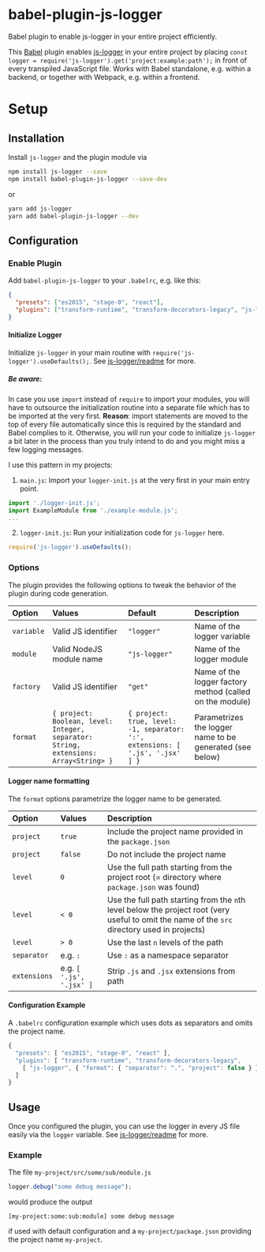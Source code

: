 # babel-plugin-js-logger

Babel plugin to enable js-logger in your entire project efficiently.

This [Babel](https://babeljs.io/) plugin enables [js-logger](https://github.com/jonnyreeves/js-logger) in your entire project by placing `const logger = require('js-logger').get('project:example:path');` in front of every transpiled JavaScript file. Works with Babel standalone, e.g. within a backend, or together with Webpack, e.g. within a frontend.

# Setup

## Installation

Install `js-logger` and the plugin module via

```sh
npm install js-logger --save
npm install babel-plugin-js-logger --save-dev
```

or

```sh
yarn add js-logger
yarn add babel-plugin-js-logger --dev
```

## Configuration

### Enable Plugin

Add `babel-plugin-js-logger` to your `.babelrc`, e.g. like this:

```json
{
  "presets": ["es2015", "stage-0", "react"],
  "plugins": ["transform-runtime", "transform-decorators-legacy", "js-logger"]
}
```
#### Initialize Logger

Initialize `js-logger` in your main routine with `require('js-logger').useDefaults();`. See [js-logger/readme](https://github.com/jonnyreeves/js-logger/blob/master/README.md) for more.

##### Be aware:

In case you use `import` instead of `require` to import your modules, you will have to outsource the initialization routine into a separate file which has to be imported at the very first. **Reason**: import statements are moved to the top of every file automatically since this is required by the standard and Babel complies to it. Otherwise, you will run your code to initialize `js-logger` a bit later in the process than you truly intend to do and you might miss a few logging messages.

I use this pattern in my projects:

1) `main.js`: Import your `logger-init.js` at the very first in your main entry point.

```js
import './logger-init.js';
import ExampleModule from './example-module.js';
...
```

2) `logger-init.js`: Run your initialization code for `js-logger` here.

```js
require('js-logger').useDefaults();
```

### Options

The plugin provides the following options to tweak the behavior of the plugin during code generation.

| Option | Values | Default | Description  |
| :--- | :--- | :--- | :--- |
| `variable` | Valid JS identifier | `"logger"` | Name of the logger variable |
| `module` | Valid NodeJS module name | `"js-logger"` | Name of the logger module |
| `factory` | Valid JS identifier | `"get"` | Name of the logger factory method (called on the module) |
| `format` | `{ project: Boolean, level: Integer, separator: String, extensions: Array<String> }` | `{ project: true, level: -1, separator: ':', extensions: [ '.js', '.jsx' ] }` | Parametrizes the logger name to be generated (see below) |

#### Logger name formatting

The `format` options parametrize the logger name to be generated.

| Option | Values | Description  |
| :--- | :--- | :--- |
| `project` | `true` | Include the project name provided in the `package.json` |
| `project` | `false` | Do not include the project name |
| `level` | `0` | Use the full path starting from the project root (= directory where `package.json` was found) |
| `level` | `< 0` | Use the full path starting from the `n`th level below the project root (very useful to omit the name of the `src` directory used in projects) |
| `level` | `> 0` | Use the last `n` levels of the path  |
| `separator` | e.g. `:` | Use `:` as a namespace separator |
| `extensions` | e.g. `[ '.js', '.jsx' ]` | Strip `.js` and `.jsx` extensions from path |

#### Configuration Example

A `.babelrc` configuration example which uses dots as separators and omits the project name.

```js
{
  "presets": [ "es2015", "stage-0", "react" ],
  "plugins": [ "transform-runtime", "transform-decorators-legacy",
    [ "js-logger", { "format": { "separator": ".", "project": false } } ]
  ]
}
```

## Usage

Once you configured the plugin, you can use the logger in every JS file easily via the `logger` variable. See [js-logger/readme](https://github.com/jonnyreeves/js-logger/blob/master/README.md) for more.

### Example

The file `my-project/src/some/sub/module.js`

```js
logger.debug("some debug message");
```

would produce the output

```
[my-project:some:sub:module] some debug message
```
if used with default configuration and a `my-project/package.json` providing the project name `my-project`.
